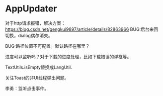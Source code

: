 # AppUpdater

对于http请求报错，解决方案：https://blog.csdn.net/gengkui9897/article/details/82863966
BUG:后台来回切换，dialog偶尔消失。


BUG:路径位置不可配置。默认路径在哪里？

进度可以监听吗？对于下载的进度处理，比如下载错误的弹框等。

TextUtils.isEmpty替换成LangUtil.

关注Toast的非UI线程弹出问题。

李勇：监听点击事件。





